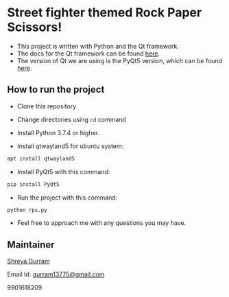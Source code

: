 # Street fighter themed Rock Paper Scissors!

- This project is written with Python and the Qt framework.
- The docs for the Qt framework can be found [here](https://doc.qt.io/qt-5/).
- The version of Qt we are using is the PyQt5 version, which can be found [here](https://pypi.org/project/PyQt5/).

## How to run the project

- Clone this repository
- Change directories using `cd` command
- Install Python 3.7.4 or higher.

- Install qtwayland5 for ubuntu system:
```bash
apt install qtwayland5
```

- Install PyQt5 with this command:
```bash
pip install PyQt5
```
- Run the project with this command:
```bash
python rps.py
```
- Feel free to approach me with any questions you may have.


## Maintainer
[Shreya Gurram](https://github.com/bun137/)

Email Id: [gurram13775@gmail.com](mailto:gurram13775@gmail.com)

9901618209
 
